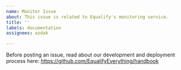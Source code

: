 ```yaml
---
name: Monitor Issue
about: This issue is related to Equalify's monitoring service.
title: ''
labels: documentation
assignees: azdak

---
```


Before posting an issue, read about our development and deployment process here: https://github.com/EqualifyEverything/handbook
